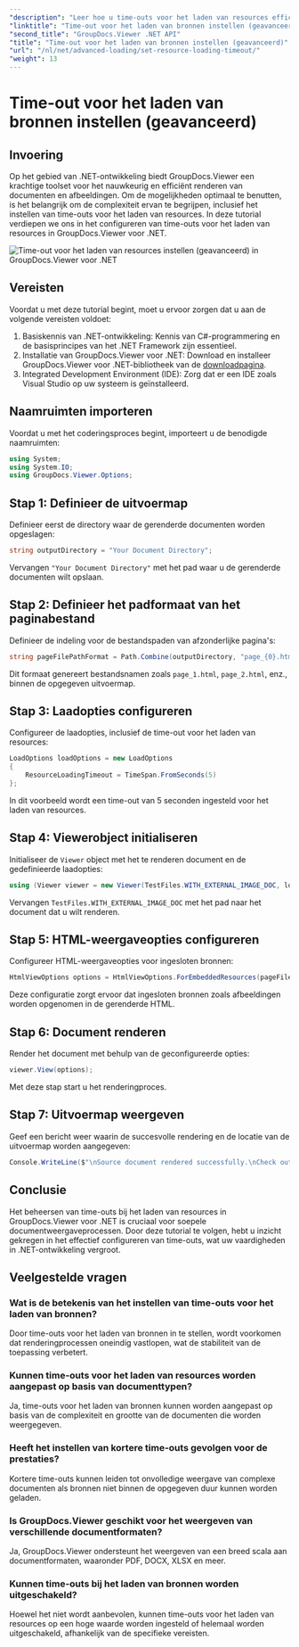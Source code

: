 ```yaml
---
"description": "Leer hoe u time-outs voor het laden van resources efficiënt configureert in GroupDocs.Viewer voor .NET. Beheers documentrendering met precisie en stabiliteit."
"linktitle": "Time-out voor het laden van bronnen instellen (geavanceerd)"
"second_title": "GroupDocs.Viewer .NET API"
"title": "Time-out voor het laden van bronnen instellen (geavanceerd)"
"url": "/nl/net/advanced-loading/set-resource-loading-timeout/"
"weight": 13
---
```


# Time-out voor het laden van bronnen instellen (geavanceerd)

## Invoering
Op het gebied van .NET-ontwikkeling biedt GroupDocs.Viewer een krachtige toolset voor het nauwkeurig en efficiënt renderen van documenten en afbeeldingen. Om de mogelijkheden optimaal te benutten, is het belangrijk om de complexiteit ervan te begrijpen, inclusief het instellen van time-outs voor het laden van resources. In deze tutorial verdiepen we ons in het configureren van time-outs voor het laden van resources in GroupDocs.Viewer voor .NET.

![Time-out voor het laden van resources instellen (geavanceerd) in GroupDocs.Viewer voor .NET](/viewer/advanced-loading/set-resource-loading-timeout-img.png)

## Vereisten
Voordat u met deze tutorial begint, moet u ervoor zorgen dat u aan de volgende vereisten voldoet:
1. Basiskennis van .NET-ontwikkeling: Kennis van C#-programmering en de basisprincipes van het .NET Framework zijn essentieel.
2. Installatie van GroupDocs.Viewer voor .NET: Download en installeer GroupDocs.Viewer voor .NET-bibliotheek van de [downloadpagina](https://releases.groupdocs.com/viewer/net/).
3. Integrated Development Environment (IDE): Zorg dat er een IDE zoals Visual Studio op uw systeem is geïnstalleerd.

## Naamruimten importeren
Voordat u met het coderingsproces begint, importeert u de benodigde naamruimten:
```csharp
using System;
using System.IO;
using GroupDocs.Viewer.Options;
```

## Stap 1: Definieer de uitvoermap
Definieer eerst de directory waar de gerenderde documenten worden opgeslagen:
```csharp
string outputDirectory = "Your Document Directory";
```
Vervangen `"Your Document Directory"` met het pad waar u de gerenderde documenten wilt opslaan.
## Stap 2: Definieer het padformaat van het paginabestand
Definieer de indeling voor de bestandspaden van afzonderlijke pagina's:
```csharp
string pageFilePathFormat = Path.Combine(outputDirectory, "page_{0}.html");
```
Dit formaat genereert bestandsnamen zoals `page_1.html`, `page_2.html`, enz., binnen de opgegeven uitvoermap.
## Stap 3: Laadopties configureren
Configureer de laadopties, inclusief de time-out voor het laden van resources:
```csharp
LoadOptions loadOptions = new LoadOptions
{
    ResourceLoadingTimeout = TimeSpan.FromSeconds(5)
};
```
In dit voorbeeld wordt een time-out van 5 seconden ingesteld voor het laden van resources.
## Stap 4: Viewerobject initialiseren
Initialiseer de `Viewer` object met het te renderen document en de gedefinieerde laadopties:
```csharp
using (Viewer viewer = new Viewer(TestFiles.WITH_EXTERNAL_IMAGE_DOC, loadOptions))
```
Vervangen `TestFiles.WITH_EXTERNAL_IMAGE_DOC` met het pad naar het document dat u wilt renderen.
## Stap 5: HTML-weergaveopties configureren
Configureer HTML-weergaveopties voor ingesloten bronnen:
```csharp
HtmlViewOptions options = HtmlViewOptions.ForEmbeddedResources(pageFilePathFormat);
```
Deze configuratie zorgt ervoor dat ingesloten bronnen zoals afbeeldingen worden opgenomen in de gerenderde HTML.
## Stap 6: Document renderen
Render het document met behulp van de geconfigureerde opties:
```csharp
viewer.View(options);
```
Met deze stap start u het renderingproces.
## Stap 7: Uitvoermap weergeven
Geef een bericht weer waarin de succesvolle rendering en de locatie van de uitvoermap worden aangegeven:
```csharp
Console.WriteLine($"\nSource document rendered successfully.\nCheck output in {outputDirectory}.");
```

## Conclusie
Het beheersen van time-outs bij het laden van resources in GroupDocs.Viewer voor .NET is cruciaal voor soepele documentweergaveprocessen. Door deze tutorial te volgen, hebt u inzicht gekregen in het effectief configureren van time-outs, wat uw vaardigheden in .NET-ontwikkeling vergroot.
## Veelgestelde vragen
### Wat is de betekenis van het instellen van time-outs voor het laden van bronnen?
Door time-outs voor het laden van bronnen in te stellen, wordt voorkomen dat renderingprocessen oneindig vastlopen, wat de stabiliteit van de toepassing verbetert.
### Kunnen time-outs voor het laden van resources worden aangepast op basis van documenttypen?
Ja, time-outs voor het laden van bronnen kunnen worden aangepast op basis van de complexiteit en grootte van de documenten die worden weergegeven.
### Heeft het instellen van kortere time-outs gevolgen voor de prestaties?
Kortere time-outs kunnen leiden tot onvolledige weergave van complexe documenten als bronnen niet binnen de opgegeven duur kunnen worden geladen.
### Is GroupDocs.Viewer geschikt voor het weergeven van verschillende documentformaten?
Ja, GroupDocs.Viewer ondersteunt het weergeven van een breed scala aan documentformaten, waaronder PDF, DOCX, XLSX en meer.
### Kunnen time-outs bij het laden van bronnen worden uitgeschakeld?
Hoewel het niet wordt aanbevolen, kunnen time-outs voor het laden van resources op een hoge waarde worden ingesteld of helemaal worden uitgeschakeld, afhankelijk van de specifieke vereisten.